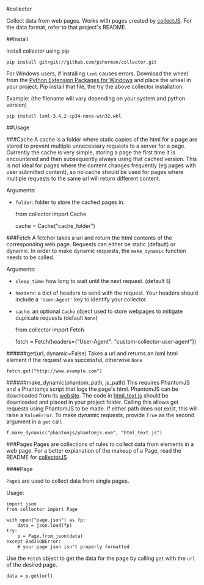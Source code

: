 #collector

Collect data from web pages. Works with pages created by [collectJS](https://github.com/psherman/collectorjs). For the data format, refer to that project's README.

##Install

Install collector using pip

    pip install git+git://github.com/psherman/collector.git

For Windows users, if installing `lxml` causes errors. Download the wheel from the [Python Extension Packages for Windows](http://www.lfd.uci.edu/~gohlke/pythonlibs/#lxml) and place the wheel in your project. Pip install that file, the try the above collector installation.

Example: (the filename will vary depending on your system and python version)

    pip install lxml-3.4.2-cp34-none-win32.whl

##Usage

###Cache
A cache is a folder where static copies of the html for a page are stored to prevent multiple unnecessary requests to a server for a page. Currently the cache is very simple, storing a page the first time it is encountered and then subsequently always using that cached version. This is not ideal for pages where the content changes frequently (eg pages with user submitted content), so no cache should be used for pages where multiple requests to the same url will return different content.

Arguments:

* `folder`: folder to store the cached pages in.

    from collector import Cache

    cache = Cache("cache_folder")

###Fetch
A fetcher takes a url and return the html contents of the corresponding web page. Requests can either be static (default) or dynamic. In order to make dynamic requests, the `make_dynamic` function needs to be called.

Arguments:

* `sleep_time`: how long to wait until the next request. (default `5`)
* `headers`: a dict of headers to send with the request. Your headers should include a `'User-Agent'` key to identify your collector.
* `cache`: an optional `Cache` object used to store webpages to mitigate duplicate requests (default `None`)


    from collector import Fetch

    fetch = Fetch(headers={"User-Agent": "custom-collector-user-agent"})

######get(url, dynamic=False)
Takes a url and returns an lxml html element if the request was successful, otherwise `None`

    fetch.get("http://www.example.com")

######make_dynamic(phantom_path, js_path)
This requires PhantomJS and a Phantomjs script that logs the page's html. PhantomJS can be downloaded from its [website](http://phantomjs.org/). The code in [html_text.js](/html_text.js) should be downloaded and placed in your project folder. Calling this allows get requests using PhantomJS to be made. If either path does not exist, this will raise a `ValueError`. To make dynamic requests, provide `True` as the second argument in a `get` call.

    f.make_dynamic("phantomjs/phantomjs.exe", "html_text.js")

###Pages
Pages are collections of rules to collect data from elements in a web page. For a better explanation of the makeup of a Page, read the README for [collectorJS](https://github.com/psherman/collectorjs)

####Page

`Page`s are used to collect data from single pages.

Usage:

    import json
    from collector import Page

    with open("page.json") as fp:
        data = json.load(fp)
    try:
        p = Page.from_json(data)
    except BadJSONError:
        # your page json isn't properly formatted

Use the `Fetch` object to get the data for the page by calling `get` with the `url` of the desired page.

    data = p.get(url)
